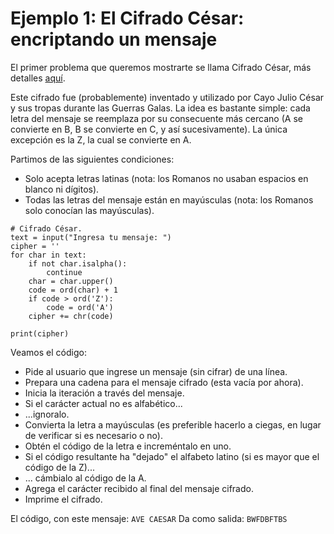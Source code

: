 # Ejemplo 1: El Cifrado César: encriptando un mensaje

El primer problema que queremos mostrarte se llama Cifrado César, más detalles [aquí](https://en.wikipedia.org/wiki/Caesar_cipher).

Este cifrado fue (probablemente) inventado y utilizado por Cayo Julio César y sus tropas durante las Guerras Galas. La idea es bastante simple: cada letra del mensaje se reemplaza por su consecuente más cercano (A se convierte en B, B se convierte en C, y así sucesivamente). La única excepción es la Z, la cual se convierte en A.

Partimos de las siguientes condiciones:

* Solo acepta letras latinas (nota: los Romanos no usaban espacios en blanco ni dígitos).
* Todas las letras del mensaje están en mayúsculas (nota: los Romanos solo conocían las mayúsculas).

```
# Cifrado César.
text = input("Ingresa tu mensaje: ")
cipher = ''
for char in text:
    if not char.isalpha():
        continue
    char = char.upper()
    code = ord(char) + 1
    if code > ord('Z'):
        code = ord('A')
    cipher += chr(code)

print(cipher)
```

Veamos el código:

* Pide al usuario que ingrese un mensaje (sin cifrar) de una línea.
* Prepara una cadena para el mensaje cifrado (esta vacía por ahora).
* Inicia la iteración a través del mensaje.
* Si el carácter actual no es alfabético...
* ...ignoralo.
* Convierta la letra a mayúsculas (es preferible hacerlo a ciegas, en lugar de verificar si es necesario o no).
* Obtén el código de la letra e increméntalo en uno.
* Si el código resultante ha "dejado" el alfabeto latino (si es mayor que el código de la Z)...
* ... cámbialo al código de la A.
* Agrega el carácter recibido al final del mensaje cifrado.
* Imprime el cifrado.

El código, con este mensaje: `AVE CAESAR`
Da como salida: `BWFDBFTBS`
